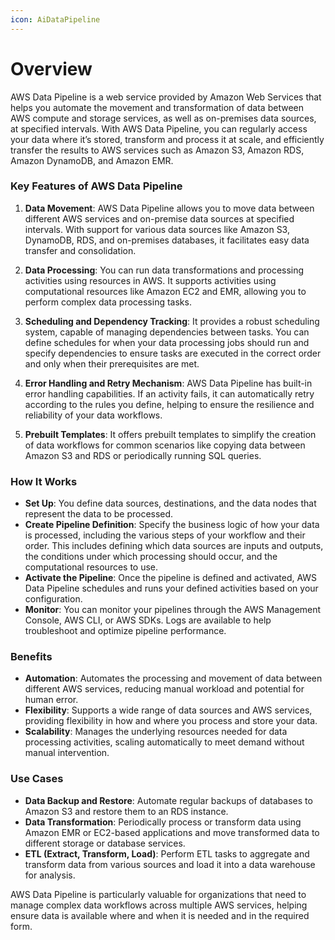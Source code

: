 ```yaml
---
icon: AiDataPipeline
---
```

# Overview

AWS Data Pipeline is a web service provided by Amazon Web Services that helps you automate the movement and transformation of data between AWS compute and storage services, as well as on-premises data sources, at specified intervals. With AWS Data Pipeline, you can regularly access your data where it’s stored, transform and process it at scale, and efficiently transfer the results to AWS services such as Amazon S3, Amazon RDS, Amazon DynamoDB, and Amazon EMR.

### Key Features of AWS Data Pipeline

1. **Data Movement**: AWS Data Pipeline allows you to move data between different AWS services and on-premise data sources at specified intervals. With support for various data sources like Amazon S3, DynamoDB, RDS, and on-premises databases, it facilitates easy data transfer and consolidation.
    
2. **Data Processing**: You can run data transformations and processing activities using resources in AWS. It supports activities using computational resources like Amazon EC2 and EMR, allowing you to perform complex data processing tasks.
    
3. **Scheduling and Dependency Tracking**: It provides a robust scheduling system, capable of managing dependencies between tasks. You can define schedules for when your data processing jobs should run and specify dependencies to ensure tasks are executed in the correct order and only when their prerequisites are met.
    
4. **Error Handling and Retry Mechanism**: AWS Data Pipeline has built-in error handling capabilities. If an activity fails, it can automatically retry according to the rules you define, helping to ensure the resilience and reliability of your data workflows.
    
5. **Prebuilt Templates**: It offers prebuilt templates to simplify the creation of data workflows for common scenarios like copying data between Amazon S3 and RDS or periodically running SQL queries.
    

### How It Works

- **Set Up**: You define data sources, destinations, and the data nodes that represent the data to be processed.
- **Create Pipeline Definition**: Specify the business logic of how your data is processed, including the various steps of your workflow and their order. This includes defining which data sources are inputs and outputs, the conditions under which processing should occur, and the computational resources to use.
- **Activate the Pipeline**: Once the pipeline is defined and activated, AWS Data Pipeline schedules and runs your defined activities based on your configuration.
- **Monitor**: You can monitor your pipelines through the AWS Management Console, AWS CLI, or AWS SDKs. Logs are available to help troubleshoot and optimize pipeline performance.

### Benefits

- **Automation**: Automates the processing and movement of data between different AWS services, reducing manual workload and potential for human error.
- **Flexibility**: Supports a wide range of data sources and AWS services, providing flexibility in how and where you process and store your data.
- **Scalability**: Manages the underlying resources needed for data processing activities, scaling automatically to meet demand without manual intervention.

### Use Cases

- **Data Backup and Restore**: Automate regular backups of databases to Amazon S3 and restore them to an RDS instance.
- **Data Transformation**: Periodically process or transform data using Amazon EMR or EC2-based applications and move transformed data to different storage or database services.
- **ETL (Extract, Transform, Load)**: Perform ETL tasks to aggregate and transform data from various sources and load it into a data warehouse for analysis.

AWS Data Pipeline is particularly valuable for organizations that need to manage complex data workflows across multiple AWS services, helping ensure data is available where and when it is needed and in the required form.